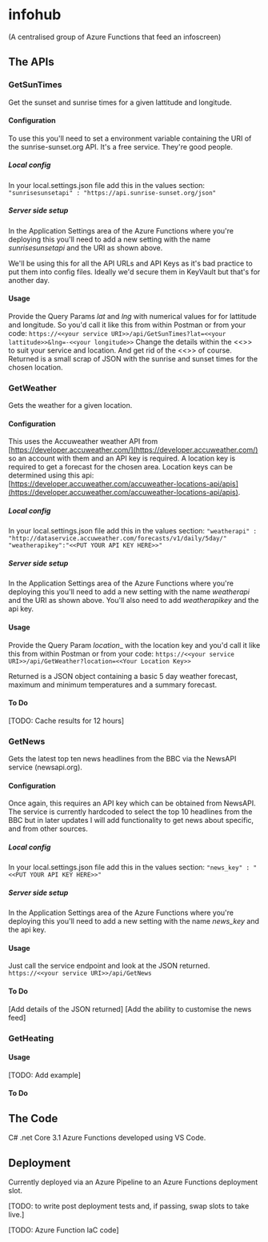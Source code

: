 # infohub

(A centralised group of Azure Functions that feed an infoscreen)

## The APIs

### GetSunTimes

Get the sunset and sunrise times for a given lattitude and longitude.

#### Configuration

To use this you'll need to set a environment variable containing the URI of the sunrise-sunset.org API. It's a free service. They're good people.

##### Local config

In your local.settings.json file add this in the values section:
```"sunrisesunsetapi" : "https://api.sunrise-sunset.org/json"```

##### Server side setup

In the Application Settings area of the Azure Functions where you're deploying this you'll need to add a new setting with the name _sunrisesunsetapi_ and the URI as shown above.

We'll be using this for all the API URLs and API Keys as it's bad practice to put them into config files.
Ideally we'd secure them in KeyVault but that's for another day.

#### Usage

Provide the Query Params _lat_ and _lng_ with numerical values for for lattitude and longitude. So you'd call it like this from within Postman or from your code:
```https://<<your service URI>>/api/GetSunTimes?lat=<<your lattitude>>&lng=-<<your longitude>>```
Change the details within the <<>> to suit your service and location. And get rid of the <<>> of course.
Returned is a small scrap of JSON with the sunrise and sunset times for the chosen location.

### GetWeather

Gets the weather for a given location.

#### Configuration

This uses the Accuweather weather API from [https://developer.accuweather.com/](https://developer.accuweather.com/) so an account with them and an API key is required. A location key is required to get a forecast for the chosen area. Location keys can be determined using this api: [https://developer.accuweather.com/accuweather-locations-api/apis](https://developer.accuweather.com/accuweather-locations-api/apis).

##### Local config

In your local.settings.json file add this in the values section:
```"weatherapi" : "http://dataservice.accuweather.com/forecasts/v1/daily/5day/"```
```"weatherapikey":"<<PUT YOUR API KEY HERE>>"```

##### Server side setup

In the Application Settings area of the Azure Functions where you're deploying this you'll need to add a new setting with the name _weatherapi_ and the URI as shown above. You'll also need to add _weatherapikey_ and the api key.

#### Usage

Provide the Query Param _location__ with the location key and you'd call it like this from within Postman or from your code:
```https://<<your service URI>>/api/GetWeather?location=<<Your Location Key>>```

Returned is a JSON object containing a basic 5 day weather forecast, maximum and minimum temperatures and a summary forecast.

#### To Do
[TODO: Cache results for 12 hours]

### GetNews

Gets the latest top ten news headlines from the BBC via the NewsAPI service (newsapi.org).

#### Configuration
Once again, this requires an API key which can be obtained from NewsAPI. The service is currently hardcoded to select the top 10 headlines from the BBC but in later updates I will add functionality to get news about specific, and from other sources.

##### Local config

In your local.settings.json file add this in the values section:
```"news_key" : "<<PUT YOUR API KEY HERE>>"```

##### Server side setup

In the Application Settings area of the Azure Functions where you're deploying this you'll need to add a new setting with the name _news_key_ and the api key.


#### Usage

Just call the service endpoint and look at the JSON returned.
```https://<<your service URI>>/api/GetNews```

#### To Do
[Add details of the JSON returned]
[Add the ability to customise the news feed]

### GetHeating

#### Usage

[TODO: Add example]

#### To Do

## The Code

C# .net Core 3.1 Azure Functions developed using VS Code.

## Deployment

Currently deployed via an Azure Pipeline to an Azure Functions deployment slot.

[TODO: to write post deployment tests and, if passing, swap slots to take live.]

[TODO: Azure Function IaC code]